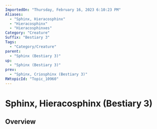 ```yaml
---
ImportedOn: "Thursday, February 16, 2023 6:10:23 PM"
Aliases:
  - "Sphinx, Hieracosphinx"
  - "Hieracosphinx"
  - "Hieracosphinxes"
Category: "Creature"
Suffix: "Bestiary 3"
Tags:
  - "Category/Creature"
parent:
  - "Sphinx (Bestiary 3)"
up:
  - "Sphinx (Bestiary 3)"
prev:
  - "Sphinx, Criosphinx (Bestiary 3)"
RWtopicId: "Topic_10960"
---
```

# Sphinx, Hieracosphinx (Bestiary 3)
## Overview
